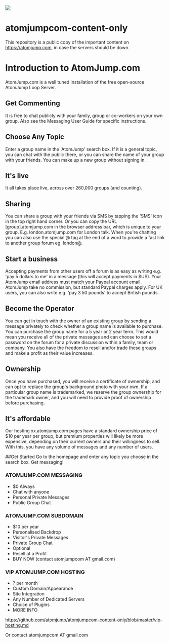 <img src="https://atomjump.com/images/logo80.png">

# atomjumpcom-content-only
This repository is a public copy of the important content on https://atomjump.com, 
in case the servers should be down.



# Introduction to AtomJump.com

AtomJump.com is a well tuned installation of the free open-source AtomJump Loop Server.

## Get Commenting
It is free to chat publicly with your family, group or co-workers on your own group. Also see the Messaging User Guide for specific instructions.

## Choose Any Topic
Enter a group name in the 'AtomJump' search box. If it is a general topic, you can chat with the public there, or you can share the name of your group with your friends. You can make up a new group without signing in.

## It's live
It all takes place live, across over 260,000 groups (and counting).

## Sharing
You can share a group with your friends via SMS by tapping the 'SMS' icon in the top right hand corner. Or you can copy the URL [group].atomjump.com in the browser address bar, which is unique to your group. E.g. london.atomjump.com for London talk. When you're chatting you can also use the special @ tag at the end of a word to provide a fast link to another group forum eg. london@.

## Start a business
Accepting payments from other users off a forum is as easy as writing e.g. 'pay 5 dollars to me' in a message (this will accept payments in $US). Your AtomJump email address must match your Paypal account email. AtomJump take no commission, but standard Paypal charges apply. For UK users, you can also write e.g. 'pay 3.50 pounds' to accept British pounds.

## Become the Operator
You can get in touch with the owner of an existing group by sending a message privately to check whether a group name is available to purchase. You can purchase the group name for a 5 year or 2 year term. This would mean you receive all of the private messages and can choose to set a password on the forum for a private discussion within a family, team or company. You also have the freedom to resell and/or trade these groups and make a profit as their value increases.

## Ownership
Once you have purchased, you will receive a certificate of ownership, and can opt to replace the group's background photo with your own. If a particular group name is trademarked, we reserve the group ownership for the trademark owner, and you will need to provide proof of ownership before purchasing.

## It's affordable
Our hosting xx.atomjump.com pages have a standard ownership price of $10 per year per group, but premium properties will likely be more expensive, depending on their current owners and their willingness to sell. With this, you have any volume of messages and any number of users.

##Get Started
Go to the homepage and enter any topic you choose in the search box. Get messaging!




### ATOMJUMP.COM MESSAGING

* $0 Always
* Chat with anyone
* Personal Private Messages
* Public Group Chat



### ATOMJUMP.COM SUBDOMAIN

* $10 per year
* Personalised Backdrop
* Visitor's Private Messages
* Private Group Chat 
* Optional
* Resell at a Profit
* BUY NOW (contact atomjumpcom AT gmail.com)


### VIP ATOMJUMP.COM HOSTING

* ? per month
* Custom Domain/Appearance
* Site Integration
* Any Number of Dedicated Servers
* Choice of Plugins
* MORE INFO 

https://github.com/atomjump/atomjumpcom-content-only/blob/master/vip-hosting.md

Or contact atomjumpcom AT gmail.com
